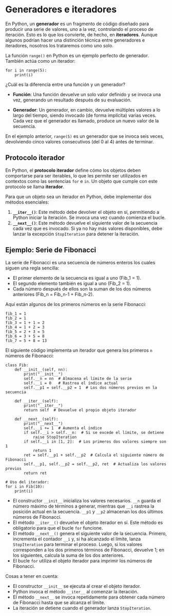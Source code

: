 # Generadores e iteradores

En Python, un **generador** es un fragmento de código diseñado para producir una serie de valores, uno a la vez, controlando el proceso de iteración. Esto es lo que los convierte, de hecho, en **iteradores**. Aunque algunos podrían hacer una distinción técnica entre generadores e iteradores, nosotros los trataremos como uno solo.

La función `range()` en Python es un ejemplo perfecto de generador. También actúa como un iterador:

```
for i in range(5):
    print(i)
```

¿Cuál es la diferencia entre una función y un generador?

* **Función**: Una función devuelve un solo valor definido y se invoca una vez, generando un resultado después de su evaluación.
  
* **Generador**: Un generador, en cambio, devuelve múltiples valores a lo largo del tiempo, siendo invocado (de forma implícita) varias veces. Cada vez que el generador es llamado, produce un nuevo valor de la secuencia.

En el ejemplo anterior, `range(5)` es un generador que se invoca seis veces, devolviendo cinco valores consecutivos (del 0 al 4) antes de terminar.

## Protocolo iterador

En Python, el **protocolo iterador** define cómo los objetos deben comportarse para ser iterables, lo que les permite ser utilizados en contextos como las sentencias `for` e `in`. Un objeto que cumple con este protocolo se llama **iterador**.

Para que un objeto sea un iterador en Python, debe implementar dos métodos esenciales:

1. **`__iter__()`**: Este método debe devolver el objeto en sí, permitiendo a Python iniciar la iteración. Se invoca una vez cuando comienza el bucle.
2. **`__next__()`**: Este método devuelve el siguiente valor de la secuencia cada vez que es invocado. Si ya no hay más valores disponibles, debe lanzar la excepción `StopIteration` para detener la iteración.

## Ejemplo: Serie de Fibonacci

La serie de Fibonacci es una secuencia de números enteros los cuales siguen una regla sencilla:

* El primer elemento de la secuencia es igual a uno (Fib_1 = 1).
* El segundo elemento también es igual a uno (Fib_2 = 1).
* Cada número después de ellos son la suman de los dos números anteriores (Fib_n = Fib_n-1 + Fib_n-2).

Aquí están algunos de los primeros números en la serie Fibonacci:

```
fib_1 = 1
fib_2 = 1
fib_3 = 1 + 1 = 2
fib_4 = 1 + 2 = 3
fib_5 = 2 + 3 = 5
fib_6 = 3 + 5 = 8
fib_7 = 5 + 8 = 13
```

El siguiente código implementa un iterador que genera los primeros `n` números de Fibonacci:

```
class Fib:
    def __init__(self, nn):
        print("__init__")
        self.__n = nn  # Almacena el límite de la serie
        self.__i = 0   # Rastrea el índice actual
        self.__p1 = self.__p2 = 1  # Los dos números previos en la secuencia

    def __iter__(self):
        print("__iter__")
        return self  # Devuelve el propio objeto iterador

    def __next__(self):
        print("__next__")
        self.__i += 1  # Aumenta el índice
        if self.__i > self.__n:  # Si se excede el límite, se detiene
            raise StopIteration
        if self.__i in [1, 2]:  # Los primeros dos valores siempre son 1
            return 1
        ret = self.__p1 + self.__p2  # Calcula el siguiente número de Fibonacci
        self.__p1, self.__p2 = self.__p2, ret  # Actualiza los valores previos
        return ret

# Uso del iterador:
for i in Fib(10):
    print(i)
```

* El constructor `__init__` inicializa los valores necesarios. `__n` guarda el número máximo de términos a generar, mientras que `__i` rastrea la posición actual en la secuencia. `__p1` y `__p2` almacenan los dos últimos números de Fibonacci.
* El método `__iter__()` devuelve el objeto iterador en sí. Este método es obligatorio para que el bucle `for` funcione.
* El método `__next__()` genera el siguiente valor de la secuencia. Primero, incrementa el contador `__i` y, si ha alcanzado el límite, lanza `StopIteration` para terminar el proceso. Luego, si los valores corresponden a los dos primeros términos de Fibonacci, devuelve 1; en los siguientes, calcula la suma de los dos anteriores.
* El bucle `for` utiliza el objeto iterador para imprimir los números de Fibonacci.

Cosas a tener en cuenta:

* El constructor `__init__` se ejecuta al crear el objeto iterador.
* Python invoca el método `__iter__` al comenzar la iteración.
* El método `__next__` se invoca repetidamente para obtener cada número de Fibonacci hasta que se alcanza el límite.
* La iteración se detiene cuando el generador lanza `StopIteration`.



